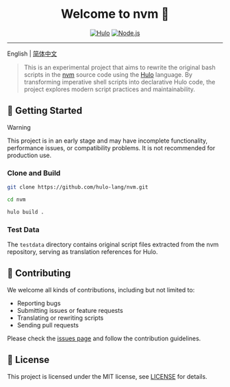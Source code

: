<h1 align="center">Welcome to nvm 👋</h1>
<center>

[![Hulo](https://img.shields.io/badge/Hulo-%238866E9.svg?logoColor=white&style=for-the-badge)](https://github.com/hulo-lang/hulo) [![Node.js](https://img.shields.io/badge/NodeJS-%236DA55F.svg?logo=node.js&logoColor=white&style=for-the-badge)](https://nodejs.org/)

</center>

---

English | [简体中文](./README.zh-CN.md)


> This is an experimental project that aims to rewrite the original bash scripts in the [nvm](https://github.com/nvm-sh/nvm) source code using the [Hulo](https://github.com/hulo-lang) language.
> By transforming imperative shell scripts into declarative Hulo code, the project explores modern script practices and maintainability.


## 🚀 Getting Started

> [!WARNING]
> This project is in an early stage and may have incomplete functionality, performance issues, or compatibility problems. It is not recommended for production use.

### Clone and Build

```sh
git clone https://github.com/hulo-lang/nvm.git

cd nvm

hulo build .
```

### Test Data

The `testdata` directory contains original script files extracted from the nvm repository, serving as translation references for Hulo.

## 🤝 Contributing

We welcome all kinds of contributions, including but not limited to:

* Reporting bugs
* Submitting issues or feature requests
* Translating or rewriting scripts
* Sending pull requests

Please check the [issues page](https://github.com/hulo-lang/nvm/issues) and follow the contribution guidelines.

## 📝 License

This project is licensed under the MIT license, see [LICENSE](LICENSE) for details.